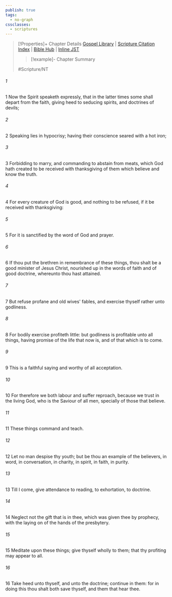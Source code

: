 ```yaml
---
publish: true
tags:
  - no-graph
cssclasses:
  - scriptures
---
```

>[!Properties]+ Chapter Details
>[Gospel Library](https://churchofjesuschrist.org/study/scriptures/nt/1-tim/4?lang=eng)    |    [Scripture Citation Index](https://scriptures.byu.edu/#09a04::c09a04)    |    [Bible Hub](https://biblehub.com/1_timothy/4.htm)    |    [Inline JST](https://scripturetoolbox.com/html/ic/1Timothy/4.html)
>>[!example]- Chapter Summary
>> 
> 
>
>#Scripture/NT
###### 1
1 Now the Spirit speaketh expressly, that in the latter times some shall depart from the faith, giving heed to seducing spirits, and doctrines of devils;
###### 2
2 Speaking lies in hypocrisy; having their conscience seared with a hot iron;
###### 3
3 Forbidding to marry, and commanding to abstain from meats, which God hath created to be received with thanksgiving of them which believe and know the truth.
###### 4
4 For every creature of God is good, and nothing to be refused, if it be received with thanksgiving:
###### 5
5 For it is sanctified by the word of God and prayer.
###### 6
6 If thou put the brethren in remembrance of these things, thou shalt be a good minister of Jesus Christ, nourished up in the words of faith and of good doctrine, whereunto thou hast attained.
###### 7
7 But refuse profane and old wives' fables, and exercise thyself rather unto godliness.
###### 8
8 For bodily exercise profiteth little: but godliness is profitable unto all things, having promise of the life that now is, and of that which is to come.
###### 9
9 This is a faithful saying and worthy of all acceptation.
###### 10
10 For therefore we both labour and suffer reproach, because we trust in the living God, who is the Saviour of all men, specially of those that believe.
###### 11
11 These things command and teach.
###### 12
12 Let no man despise thy youth; but be thou an example of the believers, in word, in conversation, in charity, in spirit, in faith, in purity.
###### 13
13 Till I come, give attendance to reading, to exhortation, to doctrine.
###### 14
14 Neglect not the gift that is in thee, which was given thee by prophecy, with the laying on of the hands of the presbytery.
###### 15
15 Meditate upon these things; give thyself wholly to them; that thy profiting may appear to all.
###### 16
16 Take heed unto thyself, and unto the doctrine; continue in them: for in doing this thou shalt both save thyself, and them that hear thee.
